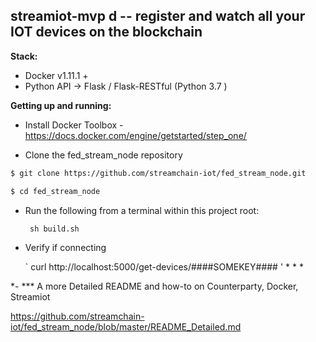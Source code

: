
## streamiot-mvp d --  register and watch all your IOT devices on the blockchain


**Stack:**
- Docker v1.11.1 +
- Python API -> Flask / Flask-RESTful  (Python 3.7 )

**Getting up and running:**
- Install Docker Toolbox - https://docs.docker.com/engine/getstarted/step_one/

- Clone the fed_stream_node repository

```bash
$ git clone https://github.com/streamchain-iot/fed_stream_node.git

$ cd fed_stream_node

```
- Run the following from a terminal within this project root:

    ` sh build.sh`
   
- Verify if connecting
   
   ` curl http://localhost:5000/get-devices/####SOMEKEY#### '
    *
    *
    *
 
   



*- *** A more Detailed README and how-to on Counterparty, Docker, Streamiot
   
   https://github.com/streamchain-iot/fed_stream_node/blob/master/README_Detailed.md
   
